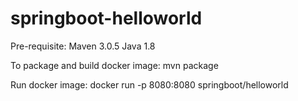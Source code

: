 # springboot-helloworld
Pre-requisite:
   Maven 3.0.5
   Java 1.8
 
To package and build docker image:
    mvn package

Run docker image:
docker run -p 8080:8080 springboot/helloworld

